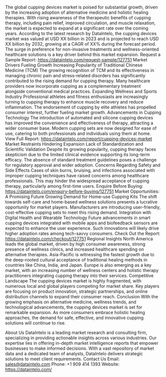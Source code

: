 The global cupping devices market is poised for substantial growth, driven by the increasing adoption of alternative medicine and holistic healing therapies. With rising awareness of the therapeutic benefits of cupping therapy, including pain relief, improved circulation, and muscle relaxation, the market is expected to expand at a significant rate over the coming years.
According to the latest research by DataIntelo, the cupping devices market was valued at USD XX billion in 2023 and is projected to reach USD XX billion by 2032, growing at a CAGR of XX% during the forecast period. The surge in preference for non-invasive treatments and wellness-oriented healthcare solutions is a key driver behind this market expansion.
Request a Sample Report: https://dataintelo.com/request-sample/127751
Market Drivers Fueling Growth
Increasing Popularity of Traditional Chinese Medicine (TCM)
The growing recognition of TCM and its effectiveness in managing chronic pain and stress-related disorders has significantly contributed to the rising demand for cupping therapy. Many healthcare providers now incorporate cupping as a complementary treatment alongside conventional medical practices.
Expanding Wellness and Sports Industry
Professional athletes and fitness enthusiasts are increasingly turning to cupping therapy to enhance muscle recovery and reduce inflammation. The endorsement of cupping by elite athletes has propelled consumer interest, further fueling market growth.
Advancements in Cupping Technology
The introduction of automated and silicone cupping devices has improved the convenience and effectiveness of therapy, attracting a wider consumer base. Modern cupping sets are now designed for ease of use, catering to both professionals and individuals using them at home.
View Full Report: https://dataintelo.com/report/cupping-devices-market
Market Restraints Hindering Expansion
Lack of Standardization and Scientific Validation
Despite its growing popularity, cupping therapy faces skepticism due to the limited clinical evidence supporting its long-term efficacy. The absence of standard treatment guidelines poses a challenge for regulatory approval and wider adoption.
Concerns Regarding Safety and Side Effects
Cases of skin burns, bruising, and infections associated with improper cupping techniques have raised concerns among healthcare professionals. This may hinder the widespread acceptance of cupping therapy, particularly among first-time users.
Enquire Before Buying: https://dataintelo.com/enquiry-before-buying/127751
Market Opportunities: A Promising Future
Growing Demand for Home-use Cupping Kits
The shift towards self-care and home-based wellness solutions presents a lucrative opportunity for market players. Manufacturers are introducing user-friendly, cost-effective cupping sets to meet this rising demand.
Integration with Digital Health and Wearable Technology
Future advancements in smart cupping devices integrated with mobile apps and biofeedback sensors are expected to enhance the user experience. Such innovations will likely drive higher adoption rates among tech-savvy consumers.
Check Out the Report: https://dataintelo.com/checkout/127751
Regional Insights
North America leads the global market, driven by high consumer awareness, strong presence of wellness clinics, and increased healthcare spending on alternative therapies.
Asia-Pacific is witnessing the fastest growth due to the deep-rooted cultural acceptance of traditional healing methods in countries like China, India, and Japan.
Europe is also emerging as a key market, with an increasing number of wellness centers and holistic therapy practitioners integrating cupping therapy into their services.
Competitive Landscape
The cupping devices market is highly fragmented, with numerous local and global players competing for market share. Key players are focusing on product innovation, strategic partnerships, and online distribution channels to expand their consumer reach.
Conclusion
With the growing emphasis on alternative medicine, wellness trends, and technological advancements, the cupping devices market is set for remarkable expansion. As more consumers embrace holistic healing approaches, the demand for safe, effective, and innovative cupping solutions will continue to rise.

About Us
DataIntelo is a leading market research and consulting firm, specializing in providing actionable insights across various industries. Our expertise lies in offering in-depth market intelligence reports that empower businesses to make informed decisions. With a vast repository of market data and a dedicated team of analysts, DataIntelo delivers strategic solutions to meet client requirements.
Contact Us
Email: sales@dataintelo.com
Phone: +1 909 414 1393
Website: https://dataintelo.com/

